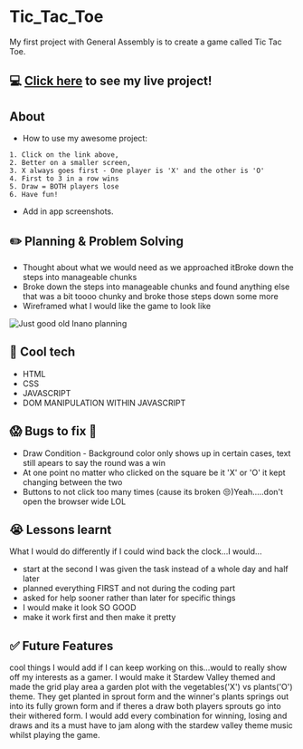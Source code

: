# Tic_Tac_Toe
My first project with General Assembly is to create a game called Tic Tac Toe.


## :computer: <a href = "https://inanoknowles.github.io/Tic_Tac_Toe/">Click here</a> to see my live project!

## About

- How to use my awesome project:
```
1. Click on the link above,
2. Better on a smaller screen,
3. X always goes first - One player is 'X' and the other is 'O'
4. First to 3 in a row wins
5. Draw = BOTH players lose
6. Have fun!
```

- Add in app screenshots.

## :pencil2: Planning & Problem Solving

- Thought about what we would need as we approached itBroke down the steps into manageable chunks
- Broke down the steps into manageable chunks and found anything else that was a bit toooo chunky and broke those steps down some more
- Wireframed what I would like the game to look like

![Just good old Inano planning](https://i.imgur.com/CupKTDw.jpg)

## :rocket: Cool tech

- HTML
- CSS
- JAVASCRIPT
- DOM MANIPULATION WITHIN JAVASCRIPT

## :scream: Bugs to fix :poop:

- Draw Condition - Background color only shows up in certain cases, text still apears to say the round was a win
- At one point no matter who clicked on the square be it 'X' or 'O' it kept changing between the two
- Buttons to not click too many times (cause its broken :unamused:)Yeah.....don't open the browser wide LOL

## :sob: Lessons learnt

What I would do differently if I could wind back the clock...I would...
- start at the second I was given the task instead of a whole day and half later
- planned everything FIRST and not during the coding part
- asked for help sooner rather than later for specific things
- I would make it look SO GOOD
- make it work first and then make it pretty 

## :white_check_mark: Future Features

cool things I would add if I can keep working on this...would to really show off my interests as a gamer. I would make it Stardew Valley themed and made the grid play area a garden plot with the vegetables('X') vs plants('O') theme. They get planted in sprout form and the winner's plants springs out into its fully grown form and if theres a draw both players sprouts go into their withered form. I would add every combination for winning, losing and draws and its a must have to jam along with the stardew valley theme music whilst playing the game. 
